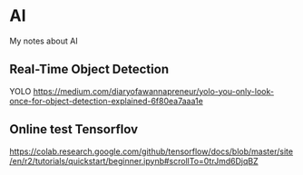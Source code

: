 # AI
My notes about AI

## Real-Time Object Detection
YOLO https://medium.com/diaryofawannapreneur/yolo-you-only-look-once-for-object-detection-explained-6f80ea7aaa1e

## Online test Tensorflov

https://colab.research.google.com/github/tensorflow/docs/blob/master/site/en/r2/tutorials/quickstart/beginner.ipynb#scrollTo=0trJmd6DjqBZ
